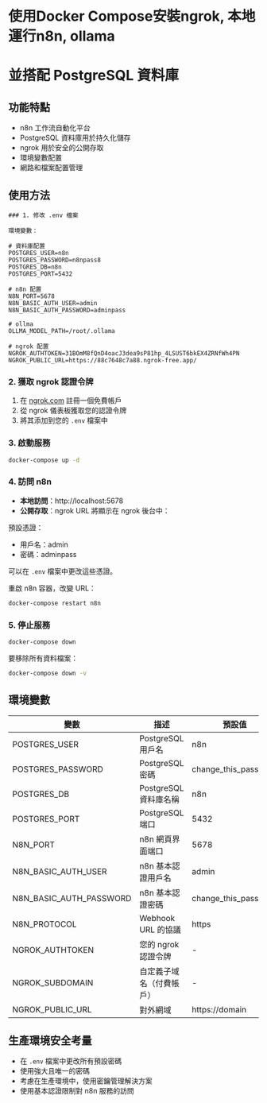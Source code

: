 # 使用Docker Compose安裝ngrok, 本地運行n8n, ollama

# 並搭配 PostgreSQL 資料庫

## 功能特點

* n8n 工作流自動化平台
* PostgreSQL 資料庫用於持久化儲存
* ngrok 用於安全的公開存取
* 環境變數配置
* 網路和檔案配置管理

## 使用方法
```
### 1. 修改 .env 檔案

環境變數：

# 資料庫配置
POSTGRES_USER=n8n
POSTGRES_PASSWORD=n8npass8
POSTGRES_DB=n8n
POSTGRES_PORT=5432

# n8n 配置
N8N_PORT=5678
N8N_BASIC_AUTH_USER=admin
N8N_BASIC_AUTH_PASSWORD=adminpass

# ollma
OLLMA_MODEL_PATH=/root/.ollama

# ngrok 配置
NGROK_AUTHTOKEN=31BOmM8fQnD4oacJ3dea9sP81hp_4LSUST6bkEX4ZRNfWh4PN
NGROK_PUBLIC_URL=https://88c7648c7a88.ngrok-free.app/

```

### 2. 獲取 ngrok 認證令牌

1. 在 [ngrok.com](https://ngrok.com) 註冊一個免費帳戶
2. 從 ngrok 儀表板獲取您的認證令牌
3. 將其添加到您的 `.env` 檔案中

### 3. 啟動服務

```bash
docker-compose up -d
```

### 4. 訪問 n8n

* **本地訪問**：http://localhost:5678
* **公開存取**：ngrok URL 將顯示在 ngrok 後台中：

預設憑證：
* 用戶名：admin
* 密碼：adminpass

可以在 `.env` 檔案中更改這些憑證。

重啟 n8n 容器，改變 URL：

```bash
docker-compose restart n8n
```

### 5. 停止服務

```bash
docker-compose down
```

要移除所有資料檔案：

```bash
docker-compose down -v
```

## 環境變數

| 變數 | 描述 | 預設值 |
|----------|-------------|---------|
| POSTGRES_USER | PostgreSQL 用戶名 | n8n |
| POSTGRES_PASSWORD | PostgreSQL 密碼 | change_this_password |
| POSTGRES_DB | PostgreSQL 資料庫名稱 | n8n |
| POSTGRES_PORT | PostgreSQL 端口 | 5432 |
| N8N_PORT | n8n 網頁界面端口 | 5678 |
| N8N_BASIC_AUTH_USER | n8n 基本認證用戶名 | admin |
| N8N_BASIC_AUTH_PASSWORD | n8n 基本認證密碼 | change_this_password |
| N8N_PROTOCOL | Webhook URL 的協議 | https |
| NGROK_AUTHTOKEN | 您的 ngrok 認證令牌 | - |
| NGROK_SUBDOMAIN | 自定義子域名（付費帳戶） | - |
| NGROK_PUBLIC_URL  | 對外網域 | https://domain |

## 生產環境安全考量

* 在 `.env` 檔案中更改所有預設密碼
* 使用強大且唯一的密碼
* 考慮在生產環境中，使用密鑰管理解決方案
* 使用基本認證限制對 n8n 服務的訪問
